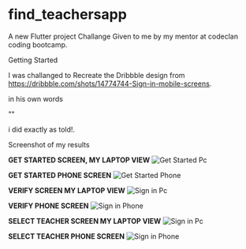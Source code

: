 # find_teachersapp

A new Flutter project Challange Given to me by my mentor at codeclan coding bootcamp.

Getting Started

I was challanged to Recreate the Dribbble design from https://dribbble.com/shots/14774744-Sign-in-mobile-screens.

in his own words

""

i did exactly as told!.

Screenshot of my results

**GET STARTED SCREEN, MY LAPTOP VIEW**
![Get Started Pc](https://github.com/emexbazz/find_teachersapp/blob/master/screenshots/1.png)

**GET STARTED PHONE SCREEN**
![Get Started Phone](https://github.com/emexbazz/find_teachersapp/blob/master/screenshots/1phone.png)

**VERIFY SCREEN MY LAPTOP VIEW**
![Sign in Pc](https://github.com/emexbazz/find_teachersapp/blob/master/screenshots/2.png)

**VERIFY PHONE SCREEN**
![Sign in Phone](https://github.com/emexbazz/find_teachersapp/blob/master/screenshots/2phone.png)

**SELECT TEACHER SCREEN MY LAPTOP VIEW**
![Sign in Pc](https://github.com/emexbazz/find_teachersapp/blob/master/screenshots/3.png)

**SELECT TEACHER PHONE SCREEN**
![Sign in Phone](https://github.com/emexbazz/find_teachersapp/blob/master/screenshots/3phone.png)
